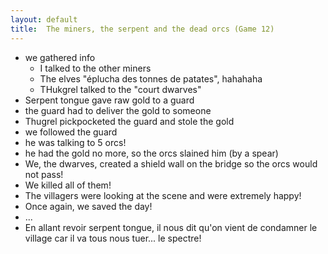 ```yaml
---
layout: default
title:  The miners, the serpent and the dead orcs (Game 12)
---
```


- we gathered info
    - I talked to the other miners
    - The elves "éplucha des tonnes de patates", hahahaha
    - THukgrel talked to the "court dwarves"
- Serpent tongue gave raw gold to a guard 
- the guard had to deliver the gold to someone
- Thugrel pickpocketed the guard and stole the gold
- we followed the guard
- he was talking to 5 orcs!
- he had the gold no more, so the orcs slained him (by a spear)
- We, the dwarves, created a shield wall on the bridge so the orcs would not pass!
- We killed all of them!
- The villagers were looking at the scene and were extremely happy!
- Once again, we saved the day!
- ...
- En allant revoir serpent tongue, il nous dit qu'on vient de condamner le village car il va tous nous tuer... le spectre!